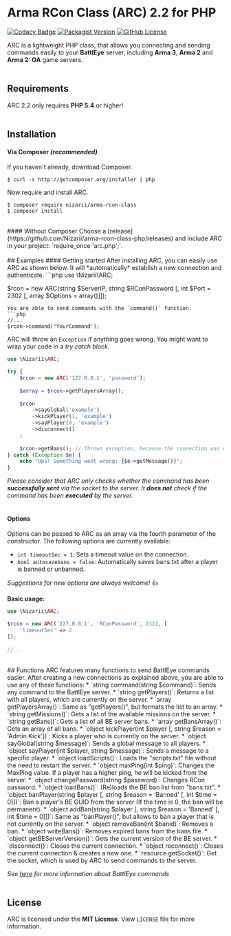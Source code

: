 # Arma RCon Class (ARC) 2.2 for PHP 
[![Codacy Badge](https://api.codacy.com/project/badge/Grade/f42d50a9693b4febb34fab3f68315365)](https://www.codacy.com/app/nizari/arma-rcon-class-php?utm_source=github.com&amp;utm_medium=referral&amp;utm_content=Nizarii/arma-rcon-class-php&amp;utm_campaign=Badge_Grade)
[![Packagist Version](https://img.shields.io/packagist/v/nizarii/arma-rcon-class.svg)](https://packagist.org/packages/nizarii/arma-rcon-class)
[![GitHub License](https://img.shields.io/github/license/nizarii/arma-rcon-class-php.svg)](https://github.com/Nizarii/arma-rcon-class-php/)

ARC is a lightweight PHP class, that allows you connecting and sending commands easily to your **BattlEye** server, including **Arma 3**, **Arma 2** and **Arma 2: OA** game servers.
<br>
<br>
## Requirements
ARC 2.2 only requires **PHP 5.4** or higher!
<br>
<br>
## Installation 
#### Via Composer *(recommended)*
If you haven't already, download Composer.
```shell
$ curl -s http://getcomposer.org/installer | php
```
Now require and install ARC.
```shell
$ composer require nizarii/arma-rcon-class
$ composer install
```
<br>
#### Without Composer
Choose a [release](https://github.com/Nizarii/arma-rcon-class-php/releases) and include ARC in your project: `require_once 'arc.php';`.
<br>
<br>
## Examples
#### Getting started
After installing ARC, you can easily use ARC as shown below. It will *automatically* establish a new connection and authenticate.
```php
use \Nizarii\ARC;

$rcon = new ARC(string $ServerIP, string $RConPassword [, int $Port = 2302 [, array $Options = array()]]);
```
You are able to send commands with the `command()` function.
```php
//...
$rcon->command('YourCommand');
```
ARC will throw an `Exception` if anything goes wrong. You might want to wrap your code in a *try catch block*.
```php
use \Nizarii\ARC;

try {
    $rcon = new ARC('127.0.0.1', 'password');
       
    $array = $rcon->getPlayersArray();
    
    $rcon
        ->sayGlobal('example')
        ->kickPlayer(1, 'example')
        ->sayPlayer(0, 'example')
        ->disconnect()
    ;
    
    $rcon->getBans(); // Throws exception, because the connection was closed
} catch (Exception $e) {
    echo "Ups! Something went wrong: {$e->getMessage()}";
}
```
*Please consider that ARC only checks whether the command has been <b>successfully sent</b> via the socket to the server. It <b>does not</b> check if the command has been <b>executed</b> by the server.*
<br><br>
#### Options
Options can be passed to ARC as an array via the fourth parameter of the constructor. The following options are currently available:
* `int timeoutSec = 1`: Sets a timeout value on the connection.
* `bool autosavebans = false`: Automatically saves bans.txt after a player is banned or unbanned.

*Suggestions for new options are always welcome!* :+1: <br>

**Basic usage:**
```php
use \Nizarii\ARC;

$rcon = new ARC('127.0.0.1', 'RConPassword', 2322, [
    'timeoutSec' => 2
]);
    
//...
```
<br>
## Functions
ARC features many functions to send BattlEye commands easier. After creating a new connections as explained above, you are able to use any of these functions:
* `string command(string $command)`:  Sends any command to the BattlEye server.
* `string getPlayers()`:  Returns a list with all players, which are currently on the server.
* `array getPlayersArray()`: Same as "getPlayers()", but formats the list to an array.
* `string getMissions()`:  Gets a list of the available missions on the server.
* `string getBans()`:  Gets a list of all BE server bans.
* `array getBansArray()`:  Gets an array of all bans.
* `object kickPlayer(int $player [, string $reason = 'Admin Kick'])`:  Kicks a player who is currently on the server.
* `object sayGlobal(string $message)`:  Sends a global message to all players.
* `object sayPlayer(int $player, string $message)`:  Sends a message to a specific player.
* `object loadScripts()`:  Loads the "scripts.txt" file without the need to restart the server.
* `object maxPing(int $ping)`:  Changes the MaxPing value. If a player has a higher ping, he will be kicked from the server.
* `object changePassword(string $password)`:  Changes RCon password.
* `object loadBans()`:  (Re)loads the BE ban list from "bans.txt".
* `object banPlayer(string $player [, string $reason = 'Banned' [, int $time = 0]])`:  Ban a player's BE GUID from the server (If the time is 0, the ban will be permanent).
* `object addBan(string $player [, string $reason = 'Banned' [, int $time = 0]])`:  Same as "banPlayer()", but allows to ban a player that is not currently on the server.
* `object removeBan(int $banid)`:  Removes a ban.
* `object writeBans()`:  Removes expired bans from the bans file.
* `object getBEServerVersion()`: Gets the current version of the BE server.
* `disconnect()`: Closes the current connection.
* `object reconnect()`: Closes the current connection & creates a new one.
* `resource getSocket()`: Get the socket, which is used by ARC to send commands to the server.

*See [here](https://community.bistudio.com/wiki/BattlEye#RCon_commands "BattlEye Wiki") for more information about BattlEye commands*
<br>
<br>
## License

ARC is licensed under the **MIT License**. View `LICENSE` file for more information.
